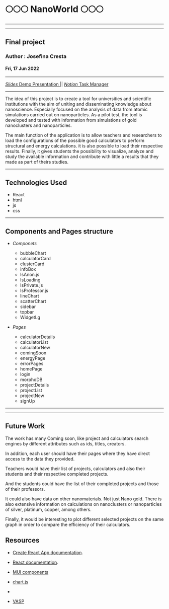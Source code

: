 # 🌕🌕🌕 NanoWorld 🌕🌕🌕

---

---

## Final project

### Author : Josefina Cresta

#### Fri, 17 Jun 2022

---

[_Slides_ Demo Presentation ](https://slides.com/josefinacresta/dea-aa465a) || [_Notion_ Task Manager](https://crawling-jute-cde.notion.site/14c581b7ba3b447e8cc43dd7f106b27b?v=4343c46f6a84422cbb4155f1bdda6422)

---

The idea of ​​this project is to create a tool for universities and scientific institutions with the aim of uniting and disseminating knowledge about nanoscience. Especially focused on the analysis of data from atomic simulations carried out on nanoparticles. As a pilot test, the tool is developed and tested with information from simulations of gold nanoclusters and nanoparticles.

The main function of the application is to allow teachers and researchers to load the configurations of the possible good calculators to perform structural and energy calculations. it is also possible to load their respective results. Finally, it gives students the possibility to visualize, analyze and study the available information and contribute with little a results that they made as part of theirs studies.

---

## Technologies Used

- React
- html
- js
- css

---

## Components and Pages structure

- _Componets_

  - bubbleChart
  - calculatorCard
  - clusterCard
  - infoBox
  - IsAnon.js
  - IsLoading
  - IsPrivate.js
  - IsProfessor.js
  - lineChart
  - scatterChart
  - sidebar
  - topbar
  - WidgetLg

- _Pages_
  - calculatorDetails
  - calculatorList
  - calculatorNew
  - comingSoon
  - energyPage
  - errorPages
  - homePage
  - login
  - morphoDB
  - projectDetails
  - projectList
  - projectNew
  - signUp

---

---

## Future Work

The work has many Coming soon, like project and calculators search engines by different attributes such as ids, titles, creators.

In addition, each user should have their pages where they have direct access to the data they provided.

Teachers would have their list of projects, calculators and also their students and their respective completed projects.

And the students could have the list of their completed projects and those of their professors.

It could also have data on other nanomaterials. Not just Nano gold. There is also extensive information on calculations on nanoclusters or nanoparticles of silver, platinum, copper, among others.

Finally, it would be interesting to plot different selected projects on the same graph in order to compare the efficiency of their calculators.

## Resources

- [Create React App documentation](https://facebook.github.io/create-react-app/docs/getting-started).

- [React documentation](https://reactjs.org/).
- [ MUI components](https://mui.com)
- [chart.js](https://www.chartjs.org/docs/latest/)
-
- [VASP](https://www.vasp.at/wiki/index.php/Main_page)

